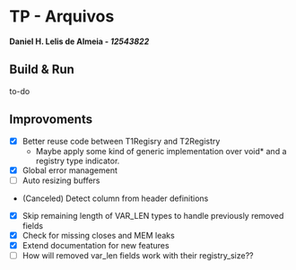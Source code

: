 # TP - Arquivos

**Daniel H. Lelis de Almeia - _12543822_**

## Build & Run

to-do

## Improvoments

- [x] Better reuse code between T1Regisry and T2Registry
  - Maybe apply some kind of generic implementation over void\* and a registry type indicator.
- [x] Global error management
- [ ] Auto resizing buffers
- (Canceled) Detect column from header definitions
- [x] Skip remaining length of VAR_LEN types to handle previously removed fields
- [x] Check for missing closes and MEM leaks
- [x] Extend documentation for new features
- [ ] How will removed var_len fields work with their registry_size??